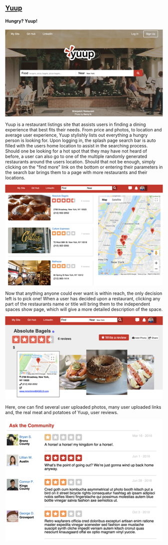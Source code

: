 

## [Yuup](https://yuup.herokuapp.com/#/)

#### Hungry? Yuup! 

![splash](https://github.com/Speneki/yuup/blob/master/app/assets/images/yuup%20images/splash.png)

Yuup is a restaurant listings site that assists users in finding a dining experience that best fits their needs. From price and photos, to location and average user experience, Yuup stylishly lists out everything a hungry person is looking for. Upon logging in, the splash page search bar is auto filled with the users home location to assist in the searching process. Should one be looking for a hot spot that they may have not heard of before, a user can also go to one of the multiple randomly generated restaurants around the users location. Should that not be enough, simply clicking on the "find more" link on the bottom or entering their parameters in the search bar brings them to a page with more restaurants and their locations. 

![index](https://github.com/Speneki/yuup/blob/master/app/assets/images/yuup%20images/businessIndex.png)

Now that anything anyone could ever want is within reach, the only decision left is to pick one! When a user has decided upon a restaurant, clicking any part of the restaurants name or title will bring them to the independent spaces show page, which will give a more detailed description of the space. 

![show](https://github.com/Speneki/yuup/blob/master/app/assets/images/yuup%20images/businessShow.png)

Here, one can find several user uploaded photos, many user uploaded links and, the real meat and potatoes of Yuup, user reviews. 

![reviews](https://github.com/Speneki/yuup/blob/master/app/assets/images/yuup%20images/reviews.png)
